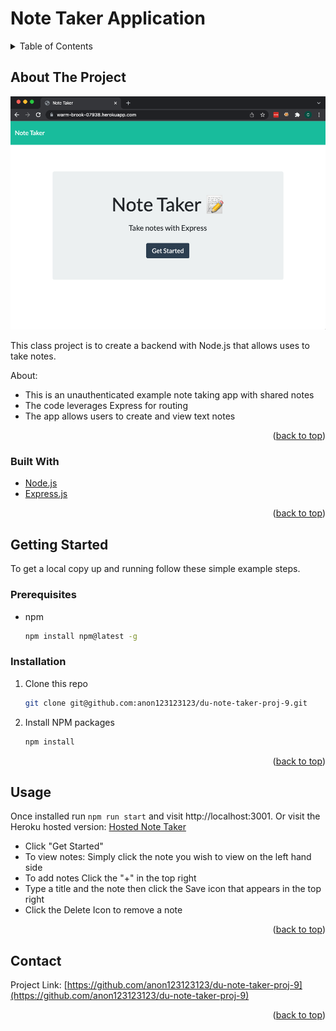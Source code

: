 # Note Taker Application 
<div id="top"></div>

<!-- TABLE OF CONTENTS -->
<details>
  <summary>Table of Contents</summary>
  <ol>
    <li>
      <a href="#about-the-project">About The Project</a>
      <ul>
        <li><a href="#built-with">Built With</a></li>
      </ul>
    </li>
    <li>
      <a href="#getting-started">Getting Started</a>
      <ul>
        <li><a href="#prerequisites">Prerequisites</a></li>
        <li><a href="#installation">Installation</a></li>
      </ul>
    </li>
    <li><a href="#usage">Usage</a></li>
    <li><a href="#contact">Contact</a></li>

  </ol>
</details>



<!-- ABOUT THE PROJECT -->
## About The Project

![Note Take App](./deployed-img.png)

This class project is to create a backend with Node.js that allows uses to take notes.

About:
* This is an unauthenticated example note taking app with shared notes
* The code leverages Express for routing 
* The app allows users to create and view text notes 


<p align="right">(<a href="#top">back to top</a>)</p>


### Built With

* [Node.js](https://nodejs.dev/)
* [Express.js](https://expressjs.com/)


<p align="right">(<a href="#top">back to top</a>)</p>


<!-- GETTING STARTED -->
## Getting Started

To get a local copy up and running follow these simple example steps.

### Prerequisites

* npm
  ```sh
  npm install npm@latest -g
  ```

### Installation

1. Clone this repo 
    ```sh
    git clone git@github.com:anon123123123/du-note-taker-proj-9.git
    ```
2. Install NPM packages
    ```sh
    npm install
    ```


<p align="right">(<a href="#top">back to top</a>)</p>



<!-- USAGE EXAMPLES -->
## Usage

Once installed run `npm run start` and visit http://localhost:3001. Or visit the Heroku hosted version:
[Hosted Note Taker](https://warm-brook-07938.herokuapp.com/)

- Click "Get Started"
- To view notes: Simply click the note you wish to view on the left hand side
- To add notes Click the "+" in the top right
- Type a title and the note then click the Save icon that appears in the top right
- Click the Delete Icon to remove a note 


<p align="right">(<a href="#top">back to top</a>)</p>


<!-- CONTACT -->
## Contact

Project Link: [https://github.com/anon123123123/du-note-taker-proj-9](https://github.com/anon123123123/du-note-taker-proj-9)

<p align="right">(<a href="#top">back to top</a>)</p>



